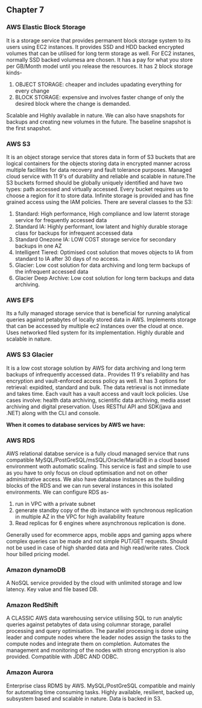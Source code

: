 ## Chapter 7

### AWS Elastic Block Storage
It is a storage service that provides permanent block storage system to its users using EC2 instances. It provides SSD and HDD backed encrypted volumes that can be utilised for long term storage as well.
For EC2 instanes, normally SSD backed volumesa are chosen.
It has a pay for what you store per GB/Month model until you release the resources. 
It has 2 block storage kinds-
1. OBJECT STORAGE: cheaper and includes upadating everything for every change
2. BLOCK STORAGE: expensive and involves faster change of only the desired block where the change is demanded.

Scalable and Highly available in nature. We can also have snapshots for backups and creating new volumes in the future. The baseline snapshot is the first snapshot.

### AWS S3
It is an object storage service that stores data in form of S3 buckets that are logical containers for the objects storing data in encrypted manner across multiple facilities for data recovery and fault tolerance purposes.
Managed cloud service with 11 9's of durability and reliable and scalable in nature.The S3 buckets formed should be globally uniquely identified and have two types: path accessed and virtually accessed. Every bucket requires us to choose a region for it to store data.
Infinite storage is provided and has fine grained access using the IAM policies.
There are several classes to the S3:
1. Standard: High performance, High compliance and low laternt storage service for frequently accessed data
2. Standard IA: Highly performant, low latent and highly durable storage class for backups for infrequent accessed data
3. Standard Onezone IA: LOW COST storage service for secondary backups in one AZ
4. Intelligent Tiered: Optimised cost solution that moves objects to IA from standard to IA after 30 days of no access.
5. Glacier: Low cost solution for data archiving and long term backups of the infrequent accessed data
6. Glacier Deep Archive: Low cost solution for long term backups and data archiving.

### AWS EFS
Its a fully managed storage service that is beneficial for running analytical queries against petabytes of locally stored data in AWS. Implements storage that can be accessed by multiple ec2 instances over the cloud at once. Uses networked filed system for its implementation. Highly durable and scalable in nature.

### AWS S3 Glacier
It is a low cost storage solution by AWS for data archiving and long term backups of infrequently accessed data.. Provides 11 9's reliability and has encryption and vault-enforced access policy as well. It has 3 options for retrieval: expidited, standard and bulk.
The data retrieval is not immediate and takes time. 
Each vault has a vault access and vault lock policies.
Use cases involve: health data archiving, scientific data archiving, media asset archiving and digital preservation. Uses RESTful API and SDK(java and .NET) along with the CLI and console.


**When it comes to database services by AWS we have:**

### AWS RDS
AWS relational databse service is a fully cloud managed service that runs compatible MySQL/PostGreSQL/msSQL/Oracle/MariaDB in a cloud based environment woth automatic scaling.
This service is fast and simple to use as you have to only focus on cloud optimisation and not on other administrative access.
We also have database instances as the building blocks of the RDS and we can run several instances in this isolated environments.
We can configure RDS as-
1. run in VPC with a private subnet
2. generate standby copy of the db instance with synchronous replication in multiple AZ in the VPC for high availability feature
3. Read replicas for 6 engines where asynchronous replication is done.

Generally used for ecommerce apps, mobile apps and gaming apps where complex queries can be made and not simple PUT/GET requests. Should not be used in case of high sharded data and high read/write rates.
Clock hour billed pricing model.

### Amazon dynamoDB
A NoSQL service provided by the cloud with unlimited storage and low latency. Key value and file based DB. 

### Amazon RedShift
A CLASSIC AWS data warehousing service utilising SQL to run analytic queries against petabytes of data using columnar storage, parallel processing and query optimisation. The parallel processing is done using leader and compute nodes where the leader nodes assign the tasks to the compute nodes and integrate them on completion. Automates the management and monitoring of the nodes with strong encryption is also provided. Compatible with JDBC AND ODBC.

### Amazon Aurora
Enterprise class RDMS by AWS. MySQL/PostGreSQL compatible and mainly for automating time consuming tasks. Highly available, resilient, backed up, subsystem based and scalable in nature. Data is backed in S3.

